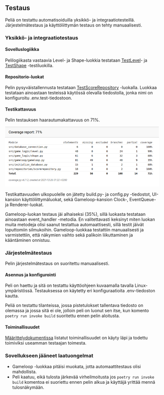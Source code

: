 ## Testaus

Peliä on testattu automatisoiduilla yksikkö- ja integraatiotesteillä. Järjestelmätestaus ja käyttöliittymän testaus on tehty manuaalisesti.

### Yksikkö- ja integraatiotestaus

#### Sovelluslogiikka

Pelilogiikasta vastaavia Level- ja Shape-luokkia testataan [TestLevel](src/tests/level_test.py)- ja [TestShape](src/tests/shape_test.py) -testiluokilla.

#### Repositorio-luokat

Pelin pysyväistallennusta testataan [TestScoreRepository](src/test/score_repository_test.py) -luokalla. Luokkaa testataan ainoastaan testeissä käytössä olevalla tiedostolla, jonka nimi on konfiguroitu .env.test-tiedostoon.

#### Testikattavuus

Pelin testauksen haarautumakattavuus on 71%.

![Testikattavuus](./kuvat/testikattavuus.png)

Testikattavuuden ulkopuolelle on jätetty build.py- ja config.py -tiedostot, UI-kansion käyttöliittymäluokat, sekä Gameloop-kansion Clock-, EventQueue- ja Renderer-luokat.

Gameloop-luokan testaus jäi alhaiseksi (35%), sillä luokasta testataan ainoastaan event_handler -metodia. En valitettavasti keksinyt miten luokan muita metodeja olisi saanut testattua automaattisesti, sillä testit jäivät loputtomiin silmukoihin. Gameloop-luokkaa testattiin manuaalisesti ja varmistettiin, että näkymien vaihto sekä palikoin liikuttaminen ja kääntäminen onnistuu.

### Järjestelmätestaus

Pelin järjestelmätestaus on suoritettu manuaalisesti.

#### Asennus ja konfigurointi

Peli on haettu ja sitä on testattu käyttöohjeen kuvaamalla tavalla Linux-ympäristössä. Testauksessa on käytetty eri konfiguraatioita .env-tiedoston kautta.

Peliä on testattu tilanteissa, jossa pistetulokset tallentava tiedosto on olemassa ja jossa sitä ei ole, jolloin peli on luonut sen itse, kun komento
`poetry run invoke build` suoritettu ennen pelin aloitusta.


#### Toiminallisuudet

[Määrittelydokumentissa](https://github.com/EssiPry/ot-harjoitustyo/blob/main/dokumentaatio/vaatimusmaarittely.md) listatut toiminallisuudet on käyty läpi ja todettu toimiviksi useamman testaajan toimesta.

### Sovellukseen jääneet laatuongelmat

* Gameloop -luokkaa pitäisi muokata, jotta automaattitestaus olisi mahdollista.
* Peli  kaatuu, eikä tulosta järkevää virheilmoitusta jos `poetry run invoke build` komentoa ei suoriettu ennen pelin alkua ja käyttäjä yrittää mennä tulosnäkymään.